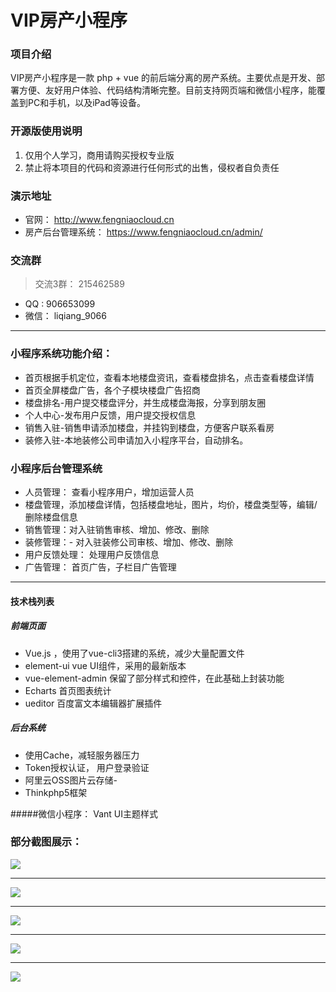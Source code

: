 # VIP房产小程序

### 项目介绍




VIP房产小程序是一款 php + vue 的前后端分离的房产系统。主要优点是开发、部署方便、友好用户体验、代码结构清晰完整。目前支持网页端和微信小程序，能覆盖到PC和手机，以及iPad等设备。


### 开源版使用说明

1. 仅用个人学习，商用请购买授权专业版 
2. 禁止将本项目的代码和资源进行任何形式的出售，侵权者自负责任

### 演示地址

- 官网： http://www.fengniaocloud.cn
- 房产后台管理系统： https://www.fengniaocloud.cn/admin/


### 交流群
> 交流3群： 215462589
- QQ  :   906653099
- 微信： liqiang_9066



------------

### 小程序系统功能介绍：
- 首页根据手机定位，查看本地楼盘资讯，查看楼盘排名，点击查看楼盘详情
- 首页全屏楼盘广告，各个子模块楼盘广告招商
- 楼盘排名-用户提交楼盘评分，并生成楼盘海报，分享到朋友圈
- 个人中心-发布用户反馈，用户提交授权信息
- 销售入驻-销售申请添加楼盘，并挂钩到楼盘，方便客户联系看房
- 装修入驻-本地装修公司申请加入小程序平台，自动排名。

### 小程序后台管理系统
- 人员管理： 查看小程序用户，增加运营人员
- 楼盘管理，添加楼盘详情，包括楼盘地址，图片，均价，楼盘类型等，编辑/删除楼盘信息
- 销售管理：对入驻销售审核、增加、修改、删除
- 装修管理：- 对入驻装修公司审核、增加、修改、删除
- 用户反馈处理： 处理用户反馈信息
- 广告管理：  首页广告，子栏目广告管理

----


#### 技术栈列表

##### 前端页面
- Vue.js ，使用了vue-cli3搭建的系统，减少大量配置文件
- element-ui vue UI组件，采用的最新版本
- vue-element-admin 保留了部分样式和控件，在此基础上封装功能
- Echarts 首页图表统计
- ueditor 百度富文本编辑器扩展插件

##### 后台系统
- 使用Cache，减轻服务器压力
- Token授权认证， 用户登录验证
- 阿里云OSS图片云存储-
- Thinkphp5框架

#####微信小程序：
Vant UI主题样式

### 部分截图展示：
![](https://fengniaocloud.oss-cn-shanghai.aliyuncs.com/xcx/use/%E5%BE%AE%E4%BF%A1%E6%88%AA%E5%9B%BE_20200722080043.png)


------------
![](https://fengniaocloud.oss-cn-shanghai.aliyuncs.com/xcx/use/%E5%BE%AE%E4%BF%A1%E6%88%AA%E5%9B%BE_20200722080158.png)


------------

![](https://fengniaocloud.oss-cn-shanghai.aliyuncs.com/xcx/use/%E5%BE%AE%E4%BF%A1%E6%88%AA%E5%9B%BE_20200722080231.png)


------------

![](https://fengniaocloud.oss-cn-shanghai.aliyuncs.com/xcx/use/%E5%BE%AE%E4%BF%A1%E6%88%AA%E5%9B%BE_20200722080249.png)




------------

![](https://fengniaocloud.oss-cn-shanghai.aliyuncs.com/xcx/use/wx20200722091011.jpg)
